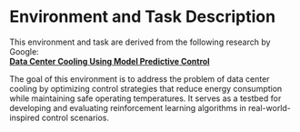 # Environment and Task Description

This environment and task are derived from the following research by Google:  
**[Data Center Cooling Using Model Predictive Control](https://research.google/pubs/data-center-cooling-using-model-predictive-control/)**

The goal of this environment is to address the problem of data center cooling by optimizing control strategies that reduce energy consumption while maintaining safe operating temperatures. It serves as a testbed for developing and evaluating reinforcement learning algorithms in real-world-inspired control scenarios.




